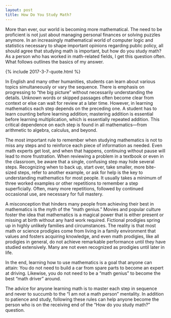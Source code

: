 ```yaml
---
layout: post
title: How Do You Study Math?
---
```


More than ever, our world is becoming more mathematical.  The need to be proficient is not just about managing personal finances or solving puzzles anymore.  In an increasingly mathematical world of computer logic and statistics necessary to shape important opinions regarding public policy, all should agree that studying math is important, but how do you study math?  As a person who has worked in math-related fields, I get this question often.  What follows outlines the basics of my answer.  

{% include 2017-3-7-quote.html %}

In English and many other humanities, students can learn about various topics simultaneously or vary the sequence.  There is emphasis on progressing to “the big picture” without necessarily understanding the details.   Unknown words or skipped passages often become clear from context or else can wait for review at a later time.  However, in learning mathematics each step depends on the preceding one.  A student has to learn counting before learning addition; mastering addition is essential before learning multiplication, which is essentially repeated addition.  This critical dependence on each step is found in all mathematics—from arithmetic to algebra, calculus, and beyond.

The most important rule to remember when studying mathematics is not to miss any steps and to reinforce each piece of information as needed.  Even math experts get lost, and when that happens, continuing without pause will lead to more frustration.  When reviewing a problem in a textbook or even in the classroom, be aware that a single, confusing step may hide several steps.  Recognizing when to back up, start over, take smaller, more bite-sized steps, refer to another example, or ask for help is the key to understanding mathematics for most people.  It usually takes a minimum of three worked examples or other repetitions to remember a step superficially.  Often, many more repetitions, followed by continued occasional use, are necessary for full mastery. 

A misconception that hinders many people from achieving their best in mathematics is the myth of the “math genius.”  Movies and popular culture foster the idea that mathematics is a magical power that is either present or missing at birth without any hard work required.  Fictional prodigies spring up in highly unlikely families and circumstances.  The reality is that most math or science prodigies come from living in a family environment that values and fosters acquiring knowledge, and even math prodigies, like all prodigies in general, do not achieve remarkable performance until they have studied extensively. Many are not even recognized as prodigies until later in life.  

In the end, learning how to use mathematics is a goal that anyone can attain:  You do not need to build a car from spare parts to become an expert at driving.  Likewise, you do not need to be a “math genius” to become the best “math driver” around.

The advice for anyone learning math is to master each step in sequence and never to succumb to the “I am not a math person” mentality.  In addition to patience and study, following these rules can help anyone become the person who is on the receiving end of the “How do you study math?” question.
